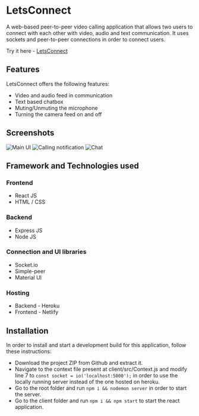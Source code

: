 # LetsConnect
A web-based peer-to-peer video calling application that allows two users to connect with each other with video, audio and text communication.
It uses sockets and peer-to-peer connections in order to connect users.

Try it here - [LetsConnect](https://niku-engage.netlify.app/)

## Features
LetsConnect offers the following features:
* Video and audio feed in communication
* Text based chatbox
* Muting/Unmuting the microphone
* Turning the camera feed on and off

## Screenshots
![Main UI](https://user-images.githubusercontent.com/39586303/125440553-1a188166-69be-40d5-a367-0fe7fca9208b.png)
![Calling notification](https://user-images.githubusercontent.com/39586303/125440791-f20e4c11-98cd-4e40-8bbd-c1ae8c9c9595.png)
![Chat](https://user-images.githubusercontent.com/39586303/125441065-ec27e423-ec6a-4c82-ae0a-a310f72b77a8.png)

## Framework and Technologies used
### Frontend
* React JS
* HTML / CSS

### Backend
* Express JS
* Node JS

### Connection and UI libraries
* Socket.io
* Simple-peer
* Material UI

### Hosting
* Backend - Heroku
* Frontend - Netlify

## Installation
In order to install and start a development build for this application, follow these instructions:
* Download the project ZIP from Github and extract it.
* Navigate to the context file present at client/src/Context.js and modify line 7 to `const socket = io('localhost:5000');` in order to use the locally running server instead of the one hosted on heroku.
* Go to the root folder and run `npm i && nodemon server` in order to start the server.
* Go to the client folder and run `npm i && npm start` to start the react application.
